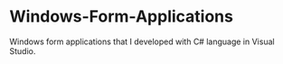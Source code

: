 # Windows-Form-Applications
 Windows form applications that I developed with C# language in Visual Studio.
